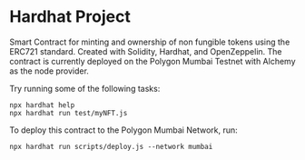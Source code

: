 # Hardhat Project

Smart Contract for minting and ownership of non fungible tokens using the ERC721 standard. Created with Solidity, Hardhat, and OpenZeppelin. The contract is currently deployed on the Polygon Mumbai Testnet with Alchemy as the node provider.

Try running some of the following tasks:

```shell
npx hardhat help
npx hardhat run test/myNFT.js
```

To deploy this contract to the Polygon Mumbai Network, run:

```shell
npx hardhat run scripts/deploy.js --network mumbai
```
